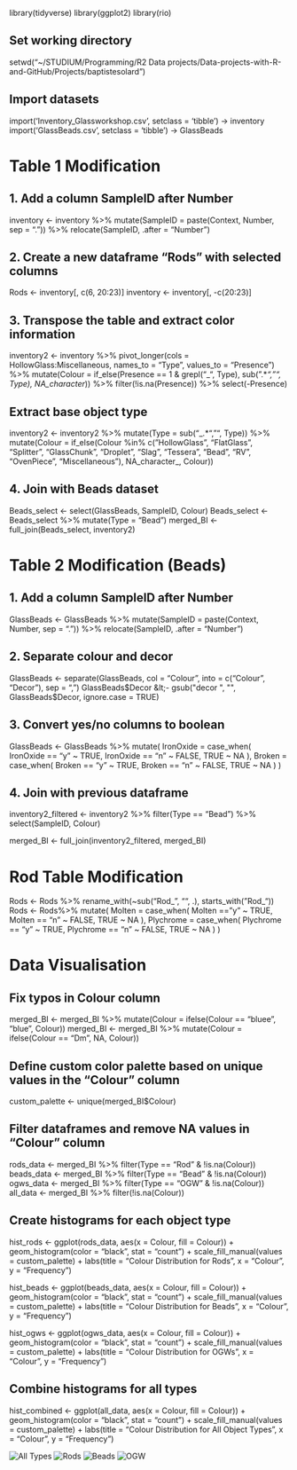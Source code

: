 library(tidyverse) library(ggplot2) library(rio)

## Set working directory

setwd(“~/STUDIUM/Programming/R2 Data
projects/Data-projects-with-R-and-GitHub/Projects/baptistesolard”)

## Import datasets

import(‘Inventory\_Glassworkshop.csv’, setclass = ‘tibble’) -&gt;
inventory import(‘GlassBeads.csv’, setclass = ‘tibble’) -&gt; GlassBeads

# Table 1 Modification

## 1. Add a column SampleID after Number

inventory &lt;- inventory %&gt;% mutate(SampleID = paste(Context,
Number, sep = “.”)) %&gt;% relocate(SampleID, .after = “Number”)

## 2. Create a new dataframe “Rods” with selected columns

Rods &lt;- inventory\[, c(6, 20:23)\] inventory &lt;- inventory\[,
-c(20:23)\]

## 3. Transpose the table and extract color information

inventory2 &lt;- inventory %&gt;% pivot\_longer(cols =
HollowGlass:Miscellaneous, names\_to = “Type”, values\_to = “Presence”)
%&gt;% mutate(Colour = if\_else(Presence == 1 & grepl(“\_“, Type),
sub(”.\**“,”“, Type), NA\_character*)) %&gt;% filter(!is.na(Presence))
%&gt;% select(-Presence)

## Extract base object type

inventory2 &lt;- inventory2 %&gt;% mutate(Type = sub(“\_.\*“,”“, Type))
%&gt;% mutate(Colour = if\_else(Colour %in% c(”HollowGlass”,
“FlatGlass”, “Splitter”, “GlassChunk”, “Droplet”, “Slag”, “Tessera”,
“Bead”, “RV”, “OvenPiece”, “Miscellaneous”), NA\_character\_, Colour))

## 4. Join with Beads dataset

Beads\_select &lt;- select(GlassBeads, SampleID, Colour) Beads\_select
&lt;- Beads\_select %&gt;% mutate(Type = “Bead”) merged\_BI &lt;-
full\_join(Beads\_select, inventory2)

# Table 2 Modification (Beads)

## 1. Add a column SampleID after Number

GlassBeads &lt;- GlassBeads %&gt;% mutate(SampleID = paste(Context,
Number, sep = “.”)) %&gt;% relocate(SampleID, .after = “Number”)

## 2. Separate colour and decor

GlassBeads &lt;- separate(GlassBeads, col = “Colour”, into = c(“Colour”,
“Decor”), sep = “,”)
GlassBeads$Decor &lt;- gsub("decor ", "", GlassBeads$Decor, ignore.case
= TRUE)

## 3. Convert yes/no columns to boolean

GlassBeads &lt;- GlassBeads %&gt;% mutate( IronOxide = case\_when(
IronOxide == “y” ~ TRUE, IronOxide == “n” ~ FALSE, TRUE ~ NA ), Broken =
case\_when( Broken == “y” ~ TRUE, Broken == “n” ~ FALSE, TRUE ~ NA ) )

## 4. Join with previous dataframe

inventory2\_filtered &lt;- inventory2 %&gt;% filter(Type == “Bead”)
%&gt;% select(SampleID, Colour)

merged\_BI &lt;- full\_join(inventory2\_filtered, merged\_BI)

# Rod Table Modification

Rods &lt;- Rods %&gt;% rename\_with(~sub(“Rod\_”, ““, .),
starts\_with(”Rod\_“)) Rods &lt;- Rods%&gt;% mutate( Molten =
case\_when( Molten ==”y” ~ TRUE, Molten == “n” ~ FALSE, TRUE ~ NA ),
Plychrome = case\_when( Plychrome == “y” ~ TRUE, Plychrome == “n” ~
FALSE, TRUE ~ NA ) )

# Data Visualisation

## Fix typos in Colour column

merged\_BI &lt;- merged\_BI %&gt;% mutate(Colour = ifelse(Colour ==
“bluee”, “blue”, Colour)) merged\_BI &lt;- merged\_BI %&gt;%
mutate(Colour = ifelse(Colour == “Dm”, NA, Colour))

## Define custom color palette based on unique values in the “Colour” column

custom\_palette &lt;- unique(merged\_BI$Colour)

## Filter dataframes and remove NA values in “Colour” column

rods\_data &lt;- merged\_BI %&gt;% filter(Type == “Rod” &
!is.na(Colour)) beads\_data &lt;- merged\_BI %&gt;% filter(Type ==
“Bead” & !is.na(Colour)) ogws\_data &lt;- merged\_BI %&gt;% filter(Type
== “OGW” & !is.na(Colour)) all\_data &lt;- merged\_BI %&gt;%
filter(!is.na(Colour))

## Create histograms for each object type

hist\_rods &lt;- ggplot(rods\_data, aes(x = Colour, fill = Colour)) +
geom\_histogram(color = “black”, stat = “count”) +
scale\_fill\_manual(values = custom\_palette) + labs(title = “Colour
Distribution for Rods”, x = “Colour”, y = “Frequency”)

hist\_beads &lt;- ggplot(beads\_data, aes(x = Colour, fill = Colour)) +
geom\_histogram(color = “black”, stat = “count”) +
scale\_fill\_manual(values = custom\_palette) + labs(title = “Colour
Distribution for Beads”, x = “Colour”, y = “Frequency”)

hist\_ogws &lt;- ggplot(ogws\_data, aes(x = Colour, fill = Colour)) +
geom\_histogram(color = “black”, stat = “count”) +
scale\_fill\_manual(values = custom\_palette) + labs(title = “Colour
Distribution for OGWs”, x = “Colour”, y = “Frequency”)

## Combine histograms for all types

hist\_combined &lt;- ggplot(all\_data, aes(x = Colour, fill = Colour)) +
geom\_histogram(color = “black”, stat = “count”) +
scale\_fill\_manual(values = custom\_palette) + labs(title = “Colour
Distribution for All Object Types”, x = “Colour”, y = “Frequency”)

![All
Types](/Data-projects-with-R-and-GitHub/Projects/baptistesolard/SolutionByDennis/All_objects_hist.png)
![Rods](/Data-projects-with-R-and-GitHub/Projects/baptistesolard/SolutionByDennis/hist_rods.png)
![Beads](/Data-projects-with-R-and-GitHub/Projects/baptistesolard/SolutionByDennis/hist_beads.png)
![OGW](/Data-projects-with-R-and-GitHub/Projects/baptistesolard/SolutionByDennis//hist_ogw.png)

